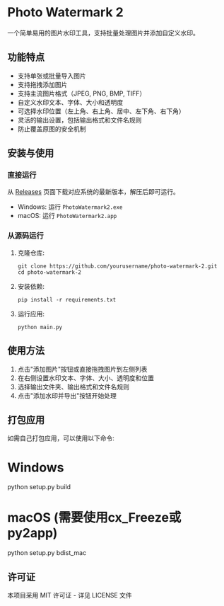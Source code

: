 # Photo Watermark 2

一个简单易用的图片水印工具，支持批量处理图片并添加自定义水印。

## 功能特点

- 支持单张或批量导入图片
- 支持拖拽添加图片
- 支持主流图片格式（JPEG, PNG, BMP, TIFF）
- 自定义水印文本、字体、大小和透明度
- 可选择水印位置（左上角、右上角、居中、左下角、右下角）
- 灵活的输出设置，包括输出格式和文件名规则
- 防止覆盖原图的安全机制

## 安装与使用

### 直接运行

从 [Releases](https://github.com/yourusername/photo-watermark-2/releases) 页面下载对应系统的最新版本，解压后即可运行。

- Windows: 运行 `PhotoWatermark2.exe`
- macOS: 运行 `PhotoWatermark2.app`

### 从源码运行

1. 克隆仓库:
   ```
   git clone https://github.com/yourusername/photo-watermark-2.git
   cd photo-watermark-2
   ```

2. 安装依赖:
   ```
   pip install -r requirements.txt
   ```

3. 运行应用:
   ```
   python main.py
   ```

## 使用方法

1. 点击"添加图片"按钮或直接拖拽图片到左侧列表
2. 在右侧设置水印文本、字体、大小、透明度和位置
3. 选择输出文件夹、输出格式和文件名规则
4. 点击"添加水印并导出"按钮开始处理

## 打包应用

如需自己打包应用，可以使用以下命令:
# Windows
python setup.py build

# macOS (需要使用cx_Freeze或py2app)
python setup.py bdist_mac
## 许可证

本项目采用 MIT 许可证 - 详见 LICENSE 文件
